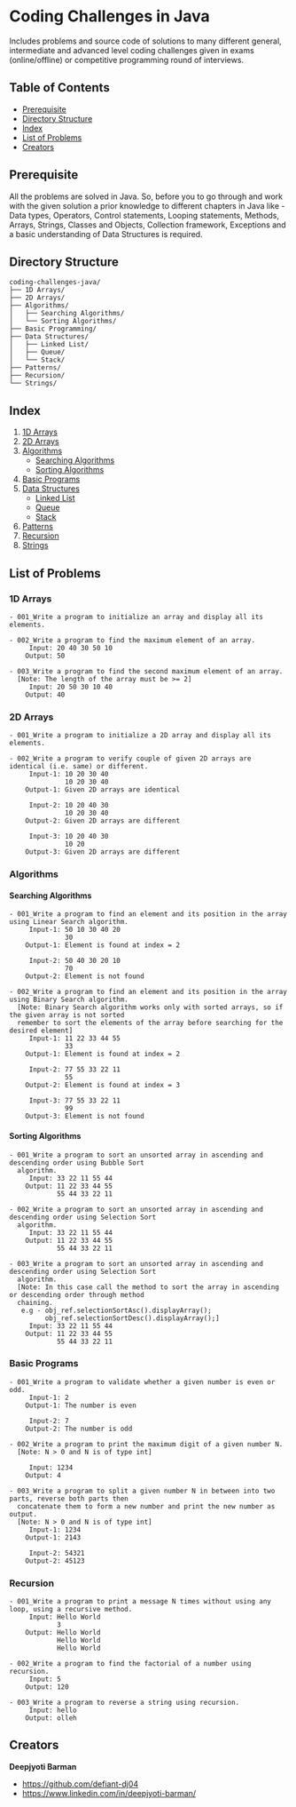 # Coding Challenges in Java

Includes problems and source code of solutions to many different general, intermediate and advanced level coding challenges given in exams (online/offline) or competitive programming round of interviews.


## Table of Contents

- [Prerequisite](#prerequisite)
- [Directory Structure](#directory-structure)
- [Index](#index)
- [List of Problems](#list-of-problems)
- [Creators](#creators)


## Prerequisite

All the problems are solved in Java. So, before you to go through and work with the given solution a prior knowledge to different chapters in Java like - Data types, Operators, Control statements, Looping statements, Methods, Arrays, Strings, Classes and Objects, Collection framework, Exceptions and a basic understanding of Data Structures is required.


## Directory Structure

```text
coding-challenges-java/
├── 1D Arrays/
├── 2D Arrays/
├── Algorithms/
│   ├── Searching Algorithms/
│   └── Sorting Algorithms/
├── Basic Programming/
├── Data Structures/
│   ├── Linked List/
│   ├── Queue/
│   └── Stack/
├── Patterns/
├── Recursion/
└── Strings/
```

## Index

1. [1D Arrays](#1d-arrays)
2. [2D Arrays](#2d-arrays)
3. [Algorithms](#algorithms)
   - [Searching Algorithms](#searching-algorithms)
   - [Sorting Algorithms](#sorting-algorithms)
4. [Basic Programs](#basic-programs)
5. [Data Structures](#data-structures)
   - [Linked List](#linked-lists)
   - [Queue](#queue)
   - [Stack](#stack)
6. [Patterns](#patterns)
7. [Recursion](#recursion)
8. [Strings](#strings)


## List of Problems

### 1D Arrays

```text
- 001_Write a program to initialize an array and display all its elements.

- 002_Write a program to find the maximum element of an array.
     Input: 20 40 30 50 10
    Output: 50

- 003_Write a program to find the second maximum element of an array.
  [Note: The length of the array must be >= 2]
     Input: 20 50 30 10 40
    Output: 40
```

### 2D Arrays

```text
- 001_Write a program to initialize a 2D array and display all its elements.

- 002_Write a program to verify couple of given 2D arrays are identical (i.e. same) or different.
     Input-1: 10 20 30 40
              10 20 30 40
    Output-1: Given 2D arrays are identical

     Input-2: 10 20 40 30
              10 20 30 40
    Output-2: Given 2D arrays are different

     Input-3: 10 20 40 30
              10 20
    Output-3: Given 2D arrays are different

```

### Algorithms

#### Searching Algorithms

```text
- 001_Write a program to find an element and its position in the array using Linear Search algorithm.
     Input-1: 50 10 30 40 20
              30
    Output-1: Element is found at index = 2

     Input-2: 50 40 30 20 10
              70
    Output-2: Element is not found

- 002_Write a program to find an element and its position in the array using Binary Search algorithm.
  [Note: Binary Search algorithm works only with sorted arrays, so if the given array is not sorted
  remember to sort the elements of the array before searching for the desired element]
     Input-1: 11 22 33 44 55
              33
    Output-1: Element is found at index = 2

     Input-2: 77 55 33 22 11
              55
    Output-2: Element is found at index = 3

     Input-3: 77 55 33 22 11
              99
    Output-3: Element is not found
```

#### Sorting Algorithms

```text
- 001_Write a program to sort an unsorted array in ascending and descending order using Bubble Sort
  algorithm.
     Input: 33 22 11 55 44
    Output: 11 22 33 44 55
            55 44 33 22 11

- 002_Write a program to sort an unsorted array in ascending and descending order using Selection Sort
  algorithm.
     Input: 33 22 11 55 44
    Output: 11 22 33 44 55
            55 44 33 22 11

- 003_Write a program to sort an unsorted array in ascending and descending order using Selection Sort
  algorithm.
  [Note: In this case call the method to sort the array in ascending or descending order through method
  chaining.
   e.g - obj_ref.selectionSortAsc().displayArray();
         obj_ref.selectionSortDesc().displayArray();]
     Input: 33 22 11 55 44
    Output: 11 22 33 44 55
            55 44 33 22 11
```

### Basic Programs

```text
- 001_Write a program to validate whether a given number is even or odd.
     Input-1: 2
    Output-1: The number is even

     Input-2: 7
    Output-2: The number is odd

- 002_Write a program to print the maximum digit of a given number N.
  [Note: N > 0 and N is of type int]

     Input: 1234
    Output: 4

- 003_Write a program to split a given number N in between into two parts, reverse both parts then
  concatenate them to form a new number and print the new number as output.
  [Note: N > 0 and N is of type int]
     Input-1: 1234
    Output-1: 2143

     Input-2: 54321
    Output-2: 45123
```

### Recursion

```text
- 001_Write a program to print a message N times without using any loop, using a recursive method.
     Input: Hello World
            3
    Output: Hello World
            Hello World
            Hello World

- 002_Write a program to find the factorial of a number using recursion.
     Input: 5
    Output: 120

- 003_Write a program to reverse a string using recursion.
     Input: hello
    Output: olleh
```


## Creators

**Deepjyoti Barman**

- <https://github.com/defiant-dj04>
- <https://www.linkedin.com/in/deepjyoti-barman/>
